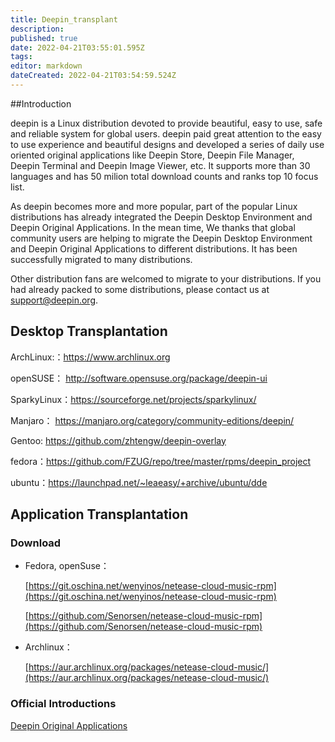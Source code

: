 ```yaml
---
title: Deepin_transplant
description: 
published: true
date: 2022-04-21T03:55:01.595Z
tags: 
editor: markdown
dateCreated: 2022-04-21T03:54:59.524Z
---
```


##Introduction

deepin is a Linux distribution devoted to provide beautiful, easy to use, safe and reliable system for global users. deepin paid great attention to the easy to use experience and beautiful designs and developed a series of daily use oriented original applications like Deepin Store, Deepin File Manager, Deepin Terminal and Deepin Image Viewer, etc. It supports more than 30 languages and has 50 milion total download counts and ranks top 10 focus list.

As deepin becomes more and more popular, part of the popular Linux distributions has already integrated the Deepin Desktop Environment and Deepin Original Applications. In the mean time, We thanks that global community users are helping to migrate the Deepin Desktop Environment and Deepin Original Applications to different distributions. It has been successfully migrated to many distributions.

Other distribution fans are welcomed to migrate to your distributions. If you had already packed to some distributions, please contact us at support@deepin.org.

## Desktop Transplantation

ArchLinux:：https://www.archlinux.org

openSUSE： http://software.opensuse.org/package/deepin-ui

SparkyLinux：https://sourceforge.net/projects/sparkylinux/

Manjaro： https://manjaro.org/category/community-editions/deepin/

Gentoo: https://github.com/zhtengw/deepin-overlay

fedora：https://github.com/FZUG/repo/tree/master/rpms/deepin_project

ubuntu：https://launchpad.net/~leaeasy/+archive/ubuntu/dde

## Application Transplantation

### Download

* Fedora, openSuse：

  [https://git.oschina.net/wenyinos/netease-cloud-music-rpm](https://git.oschina.net/wenyinos/netease-cloud-music-rpm)

  [https://github.com/Senorsen/netease-cloud-music-rpm](https://github.com/Senorsen/netease-cloud-music-rpm) 

* Archlinux：
  
  [https://aur.archlinux.org/packages/netease-cloud-music/](https://aur.archlinux.org/packages/netease-cloud-music/) 

### Official Introductions

[Deepin Original Applications](https://www.deepin.org/en/original/deepin-installer/)